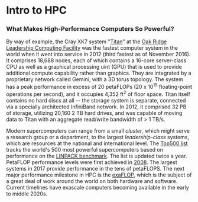 # Intro to HPC

### What Makes High-Performance Computers So Powerful?  

By way of example, the Cray XK7 system "[Titan](https://www.olcf.ornl.gov/computing-resources/titan-cray-xk7/)" at the [Oak Ridge Leadership Computing Facility](https://www.olcf.ornl.gov/) was the fastest computer system in the world when it went into service in 2012 (third fastest as of November 2016).  It comprises 18,688 nodes, each of which contains a 16-core server-class CPU as well as a graphical processing uint (GPU) that is used to provide additional compute capability rather than graphics.  They are integrated by a proprietary network called Gemini, with a 3D torus topology.  The system has a peak performance in excess of 20 petaFLOPs (20 x 10<sup>15</sup> floating-point operations per second), and it occupies 4,352 ft<sup>2</sup> of floor space.  Titan itself contains no hard discs at all -- the storage system is separate, connected via a specially architected InfiniBand network. In 2012, it comprised 32 PB of storage, utilizing 20,160 2 TB hard drives, and was capable of moving data to Titan with an aggregate read/write bandwidth of > 1 TB/s.

Modern supercomputers can range from a small *cluster*, which might serve a research group or a department, to the largest *leadership-class* systems, which are resources at the national and international level.  The [Top500 list](https://www.top500.org/) tracks the world's 500 most powerful supercomputers  based on performance on the [LINPACK benchmark](https://www.top500.org/project/linpack/).  The list is updated twice a year. PetaFLOP performance levels were first achieved in [2008](https://www.top500.org/lists/2008/06/). The largest systems in 2017 provide performance in the tens of petaFLOPS.  The next major performance milestone in HPC is the [exaFLOP](Communities/ExascaleComputing.md), which is the subject of a great deal of work around the world on both hardware and software.  Current timelines have exascale computers becoming available in the early to middle 2020s.

<!---  Currently we're not attributing the Intro articles
#### Contributed by [David E. Bernholdt](https://github.com/bernhold), [Suzanne Parete-Koon](https://github.com/suzannepk), and [Rebecca Hartman-Baker](https://github.com/hartmanbaker)
--->

<!---
BSSw Site: Get Oriented: About HPC: More Details
--->

